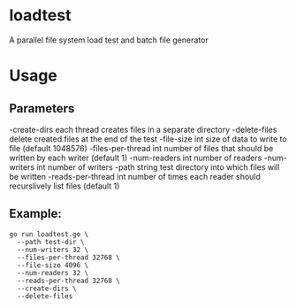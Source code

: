 # loadtest
A parallel file system load test and batch file generator

# Usage

## Parameters
  -create-dirs
        each thread creates files in a separate directory
  -delete-files
        delete created files at the end of the test
  -file-size int
        size of data to write to file (default 1048576)
  -files-per-thread int
        number of files that should be written by each writer (default 1)
  -num-readers int
        number of readers
  -num-writers int
        number of writers
  -path string
        test directory into which files will be written
  -reads-per-thread int
        number of times each reader should recurslively list files (default 1)

## Example:

```
go run loadtest.go \
  --path test-dir \
  --num-writers 32 \
  --files-per-thread 32768 \
  --file-size 4096 \
  --num-readers 32 \
  --reads-per-thread 32768 \
  --create-dirs \
  --delete-files
```

